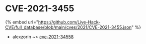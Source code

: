 # CVE-2021-3455
{% embed url="https://github.com/Live-Hack-CVE/full_database/blob/main/cves/2021/CVE-2021-3455.json" %}

* alexzorin ~> [cve-2021-34558](https://www.alice-snow.ru/2021/database/cve-2021-3455/cve-2021-34558-alexzorin)
